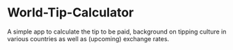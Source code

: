 # World-Tip-Calculator
A simple app to calculate the tip to be paid, background on tipping culture in various countries as well as (upcoming) exchange rates.
